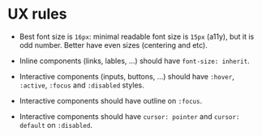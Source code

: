 # UX rules

- Best font size is `16px`: minimal readable font size is `15px` (a11y), but it is odd number. Better have even sizes (centering and etc).

- Inline components (links, lables, ...) should have `font-size: inherit`.

- Interactive components (inputs, buttons, ...) should have `:hover`, `:active`, `:focus` and `:disabled` styles.

- Interactive components should have outline on `:focus`.

- Interactive components should have `cursor: pointer` and `cursor: default` on `:disabled`.
